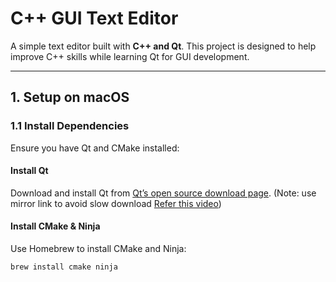 # **C++ GUI Text Editor**  

A simple text editor built with **C++ and Qt**. This project is designed to help improve C++ skills while learning Qt for GUI development.  

---

## **1. Setup on macOS**  

### **1.1 Install Dependencies**  
Ensure you have Qt and CMake installed:  

#### **Install Qt**  
Download and install Qt from [Qt’s open source download page](https://www.qt.io/download-qt-installer-oss). (Note: use mirror link to avoid slow download [Refer this video](https://www.youtube.com/watch?v=M7w13VR1xOY))

#### **Install CMake & Ninja**  
Use Homebrew to install CMake and Ninja:  
```sh
brew install cmake ninja